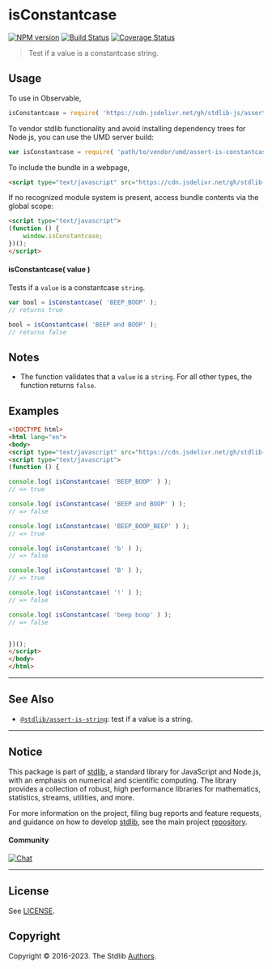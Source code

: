 <!--

@license Apache-2.0

Copyright (c) 2022 The Stdlib Authors.

Licensed under the Apache License, Version 2.0 (the "License");
you may not use this file except in compliance with the License.
You may obtain a copy of the License at

   http://www.apache.org/licenses/LICENSE-2.0

Unless required by applicable law or agreed to in writing, software
distributed under the License is distributed on an "AS IS" BASIS,
WITHOUT WARRANTIES OR CONDITIONS OF ANY KIND, either express or implied.
See the License for the specific language governing permissions and
limitations under the License.

-->

# isConstantcase

[![NPM version][npm-image]][npm-url] [![Build Status][test-image]][test-url] [![Coverage Status][coverage-image]][coverage-url] <!-- [![dependencies][dependencies-image]][dependencies-url] -->

> Test if a value is a constantcase string.



<section class="usage">

## Usage

To use in Observable,

```javascript
isConstantcase = require( 'https://cdn.jsdelivr.net/gh/stdlib-js/assert-is-constantcase@v0.0.4-umd/browser.js' )
```

To vendor stdlib functionality and avoid installing dependency trees for Node.js, you can use the UMD server build:

```javascript
var isConstantcase = require( 'path/to/vendor/umd/assert-is-constantcase/index.js' )
```

To include the bundle in a webpage,

```html
<script type="text/javascript" src="https://cdn.jsdelivr.net/gh/stdlib-js/assert-is-constantcase@v0.0.4-umd/browser.js"></script>
```

If no recognized module system is present, access bundle contents via the global scope:

```html
<script type="text/javascript">
(function () {
    window.isConstantcase;
})();
</script>
```

#### isConstantcase( value )

Tests if a `value` is a constantcase `string`.

```javascript
var bool = isConstantcase( 'BEEP_BOOP' );
// returns true

bool = isConstantcase( 'BEEP and BOOP' );
// returns false
```

</section>

<!-- /.usage -->

<section class="notes">

## Notes

-   The function validates that a `value` is a `string`. For all other types, the function returns `false`.

</section>

<!-- /.notes -->

<section class="examples">

## Examples

<!-- eslint no-undef: "error" -->

```html
<!DOCTYPE html>
<html lang="en">
<body>
<script type="text/javascript" src="https://cdn.jsdelivr.net/gh/stdlib-js/assert-is-constantcase@v0.0.4-umd/browser.js"></script>
<script type="text/javascript">
(function () {

console.log( isConstantcase( 'BEEP_BOOP' ) );
// => true

console.log( isConstantcase( 'BEEP and BOOP' ) );
// => false

console.log( isConstantcase( 'BEEP_BOOP_BEEP' ) );
// => true

console.log( isConstantcase( 'b' ) );
// => false

console.log( isConstantcase( 'B' ) );
// => true

console.log( isConstantcase( '!' ) );
// => false

console.log( isConstantcase( 'beep boop' ) );
// => false


})();
</script>
</body>
</html>
```

</section>

<!-- /.examples -->



<!-- Section for related `stdlib` packages. Do not manually edit this section, as it is automatically populated. -->

<section class="related">

* * *

## See Also

-   <span class="package-name">[`@stdlib/assert-is-string`][@stdlib/assert/is-string]</span><span class="delimiter">: </span><span class="description">test if a value is a string.</span>

</section>

<!-- /.related -->

<!-- Section for all links. Make sure to keep an empty line after the `section` element and another before the `/section` close. -->


<section class="main-repo" >

* * *

## Notice

This package is part of [stdlib][stdlib], a standard library for JavaScript and Node.js, with an emphasis on numerical and scientific computing. The library provides a collection of robust, high performance libraries for mathematics, statistics, streams, utilities, and more.

For more information on the project, filing bug reports and feature requests, and guidance on how to develop [stdlib][stdlib], see the main project [repository][stdlib].

#### Community

[![Chat][chat-image]][chat-url]

---

## License

See [LICENSE][stdlib-license].


## Copyright

Copyright &copy; 2016-2023. The Stdlib [Authors][stdlib-authors].

</section>

<!-- /.stdlib -->

<!-- Section for all links. Make sure to keep an empty line after the `section` element and another before the `/section` close. -->

<section class="links">

[npm-image]: http://img.shields.io/npm/v/@stdlib/assert-is-constantcase.svg
[npm-url]: https://npmjs.org/package/@stdlib/assert-is-constantcase

[test-image]: https://github.com/stdlib-js/assert-is-constantcase/actions/workflows/test.yml/badge.svg?branch=v0.0.4
[test-url]: https://github.com/stdlib-js/assert-is-constantcase/actions/workflows/test.yml?query=branch:v0.0.4

[coverage-image]: https://img.shields.io/codecov/c/github/stdlib-js/assert-is-constantcase/main.svg
[coverage-url]: https://codecov.io/github/stdlib-js/assert-is-constantcase?branch=main

<!--

[dependencies-image]: https://img.shields.io/david/stdlib-js/assert-is-constantcase.svg
[dependencies-url]: https://david-dm.org/stdlib-js/assert-is-constantcase/main

-->

[chat-image]: https://img.shields.io/gitter/room/stdlib-js/stdlib.svg
[chat-url]: https://gitter.im/stdlib-js/stdlib/

[stdlib]: https://github.com/stdlib-js/stdlib

[stdlib-authors]: https://github.com/stdlib-js/stdlib/graphs/contributors

[cli-section]: https://github.com/stdlib-js/assert-is-constantcase#cli
[cli-url]: https://github.com/stdlib-js/assert-is-constantcase/tree/cli
[@stdlib/assert-is-constantcase]: https://github.com/stdlib-js/assert-is-constantcase/tree/main

[umd]: https://github.com/umdjs/umd
[es-module]: https://developer.mozilla.org/en-US/docs/Web/JavaScript/Guide/Modules

[deno-url]: https://github.com/stdlib-js/assert-is-constantcase/tree/deno
[umd-url]: https://github.com/stdlib-js/assert-is-constantcase/tree/umd
[esm-url]: https://github.com/stdlib-js/assert-is-constantcase/tree/esm
[branches-url]: https://github.com/stdlib-js/assert-is-constantcase/blob/main/branches.md

[stdlib-license]: https://raw.githubusercontent.com/stdlib-js/assert-is-constantcase/main/LICENSE

[standard-streams]: https://en.wikipedia.org/wiki/Standard_streams

[mdn-regexp]: https://developer.mozilla.org/en-US/docs/Web/JavaScript/Guide/Regular_Expressions

<!-- <related-links> -->

[@stdlib/assert/is-string]: https://github.com/stdlib-js/assert-is-string/tree/umd

<!-- </related-links> -->

</section>

<!-- /.links -->
